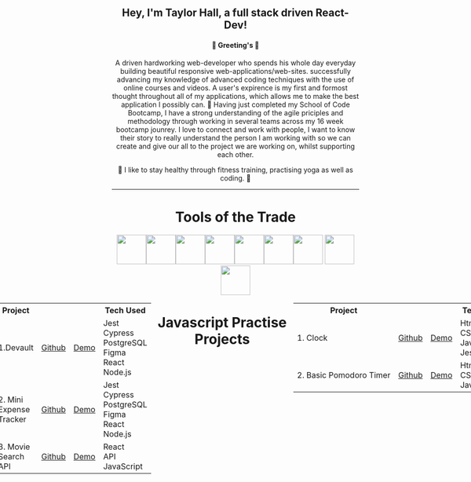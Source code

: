 


 </div>


<h2 align="center">Hey, I'm Taylor Hall, a full stack driven React-Dev!</h2>

<h4 align="center">👋 Greeting's 👋 </h4>



<p align="center">
A driven hardworking web-developer who spends his whole day everyday building beautiful responsive web-applications/web-sites. successfully advancing my knowledge of advanced coding techniques with the use of online courses and videos. A user's expirence is my first and formost thought throughout all of my applications, which allows me to make the best application I possibly can.
🌱 Having just completed my School of Code Bootcamp, I have a strong understanding of the agile priciples and methodology through working in several teams across my 16 week bootcamp jounrey. I love to connect and work with people, I want to know their story to really understand the person I am working with so we can create and give our all to the project we are working on, whilst supporting each other. 
</p>

<p align="center">
🚀  I like to stay healthy through fitness training, practising yoga as well as coding. 🚀 
</p>

---

<h1 align="center">Tools of the Trade </h1>

<div align="center">
<img height="60px" src="https://img.icons8.com/color/48/000000/html-5--v2.png"/><img height="60px" src="https://img.icons8.com/color/48/000000/css3.png"/><img height="60px" src="https://img.icons8.com/color/48/000000/sass-avatar.png"/><img height="60px" src="https://img.icons8.com/ultraviolet/40/000000/react--v2.png"/><img height="60px" src="https://img.icons8.com/color/48/000000/javascript--v1.png"/><img height="60px" src="https://img.icons8.com/color/48/000000/firebase.png"/><img height="60px" src="https://img.icons8.com/color/48/000000/figma--v1.png"/>
<img height="60px" src="https://img.icons8.com/fluency/344/node-js.png"/>
<img height="60px" src="https://img.icons8.com/color/344/git.png"/>


<div style="display:flex; justify-content:center; "}>

<h1 align="center">Current Projects </h1>

<div style="height:600px; width:600px;">

<table>
  <tr>
    <th>Project</th>
    <th></th>
    <th></th>
    <th>Tech Used</th>
 </tr>
  <tr>
    <td>1.Devault</td>
    <td><a href="https://github.com/CTHall05/bc13_final-project_front-end-cyber-insecure">Github</td>
    <td><a href="https://dev-vault.netlify.app/">Demo</td>
    <td>Jest<br/> Cypress <br/> PostgreSQL<br/> Figma <br/> React <br/> Node.js <br/> </td>
  </tr>
  <tr>
    <td>2. Mini Expense Tracker </td>
    <td><a href="https://github.com/CTHall05/Expense-Tracker">Github</td>
    <td><a href="">Demo</td>
    <td>Jest<br/> Cypress <br/> PostgreSQL<br/> Figma <br/> React <br/> Node.js <br/> </td>
  </tr>
  <tr>
    <td>3. Movie Search API </td>
    <td><a href="https://github.com/CTHall05/Movie_Api">Github</td>
    <td><a href="">Demo</td>
    <td> React<br/> API <br/> JavaScript </td>
  </tr>

</table>

</div>

<div style="display:flex; justify-content:center; "}>

<h1 align="center">Javascript Practise Projects </h1>

<div style="height:600px; width:600px;">

<table>
  <tr>
    <th>Project</th>
    <th></th>
    <th></th>
    <th>Tech Used</th>
  </tr>
  <tr>
    <td>1. Clock</td>
    <td><a href="https://github.com/CTHall05/Javascript_clock_javascript_playground/blob/main/README.md">Github</td>
    <td><a href="">Demo</td>
    <td>Html <br> CSS <br> Javascript <br> Jest Testing</td>
  </tr>
   <tr>
    <td>2. Basic Pomodoro Timer</td>
    <td><a href="https://github.com/CTHall05/Javascript_Pomodoro_Timer_Javascript_Playground">Github</td>
    <td><a href="">Demo</td>
    <td>Html <br> CSS <br> Javascript</td>
  </tr>
  
</table>

</div>

---

<img src="https://www.codewars.com/users/CTHall05/badges/large"/>

  <a  href="https://www.linkedin.com/in/charlestaylorhall" target="_blank"><img src="https://img.shields.io/badge/-LinkedIn-%230077B5?style=for-the-badge&logo=linkedin&logoColor=white" target="_blank"></a> 

<!--
